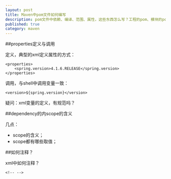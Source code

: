 ```yaml
---
layout: post
title: Maven中pom文件如何编写
description: pom文件中依赖、编译、范围、属性，这些东西怎么写？工程的pom、模块的pom怎么写？
published: true
category: maven
---
```





##properties定义与调用

定义，典型的xml定义属性的方式：

	<properties>
		<spring.version>4.1.6.RELEASE</spring.version>
	</properties>


调用，与shell中调用变量一致：

	<version>${spring.version}</version>

疑问：xml变量的定义，有规范吗？


##dependency的内scope的含义


几点：

* scope的含义；
* scope都有哪些取值；


##如何注释？

xml中如何注释？

	<!-- -->

































[NingG]:    http://ningg.github.com  "NingG"










